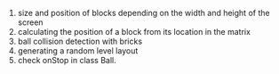 1. size and position of blocks depending on the width and height of the screen
2. calculating the position of a block from its location in the matrix
3. ball collision detection with bricks
4. generating a random level layout
5. check onStop in class Ball.